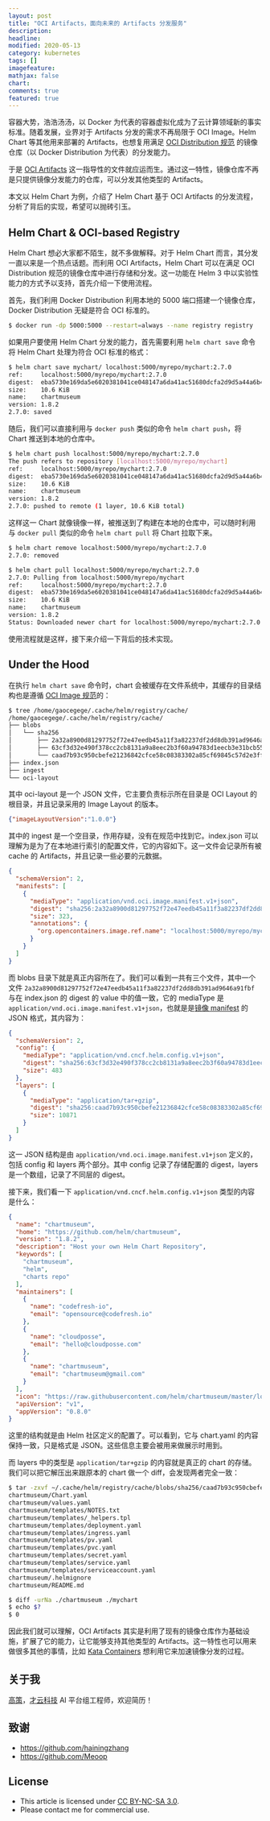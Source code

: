 ```yaml
---
layout: post
title: "OCI Artifacts，面向未来的 Artifacts 分发服务"
description: 
headline:
modified: 2020-05-13
category: kubernetes
tags: []
imagefeature:
mathjax: false
chart:
comments: true
featured: true
---
```


容器大势，浩浩汤汤，以 Docker 为代表的容器虚拟化成为了云计算领域新的事实标准。随着发展，业界对于 Artifacts 分发的需求不再局限于 OCI Image。Helm Chart 等其他用来部署的 Artifacts，也想复用满足 [OCI Distribution 规范](https://github.com/opencontainers/distribution-spec/blob/master/spec.md) 的镜像仓库（以 Docker Distribution 为代表）的分发能力。

于是 [OCI Artifacts](https://github.com/opencontainers/artifacts) 这一指导性的文件就应运而生。通过这一特性，镜像仓库不再是只提供镜像分发能力的仓库，可以分发其他类型的 Artifacts。

本文以 Helm Chart 为例，介绍了 Helm Chart 基于 OCI Artifacts 的分发流程，分析了背后的实现，希望可以抛砖引玉。

## Helm Chart & OCI-based Registry

Helm Chart 想必大家都不陌生，就不多做解释。对于 Helm Chart 而言，其分发一直以来是一个热点话题。而利用 OCI Artifacts，Helm Chart 可以在满足 OCI Distribution 规范的镜像仓库中进行存储和分发。这一功能在 Helm 3 中以实验性能力的方式予以支持，首先介绍一下使用流程。

首先，我们利用 Docker Distribution 利用本地的 5000 端口搭建一个镜像仓库，Docker Distribution 无疑是符合 OCI 标准的。

```bash
$ docker run -dp 5000:5000 --restart=always --name registry registry
```

如果用户要使用 Helm Chart 分发的能力，首先需要利用 `helm chart save` 命令将 Helm Chart 处理为符合 OCI 标准的格式：

```bash
$ helm chart save mychart/ localhost:5000/myrepo/mychart:2.7.0
ref:     localhost:5000/myrepo/mychart:2.7.0
digest:  eba5730e169da5e6020381041ce048147a6da41ac51680dcfa2d9d5a44a6b446
size:    10.6 KiB
name:    chartmuseum
version: 1.8.2
2.7.0: saved
```

随后，我们可以直接利用与 `docker push` 类似的命令 `helm chart push`，将 Chart 推送到本地的仓库中。

```bash
$ helm chart push localhost:5000/myrepo/mychart:2.7.0
The push refers to repository [localhost:5000/myrepo/mychart]
ref:     localhost:5000/myrepo/mychart:2.7.0
digest:  eba5730e169da5e6020381041ce048147a6da41ac51680dcfa2d9d5a44a6b446
size:    10.6 KiB
name:    chartmuseum
version: 1.8.2
2.7.0: pushed to remote (1 layer, 10.6 KiB total)
```

这样这一 Chart 就像镜像一样，被推送到了构建在本地的仓库中，可以随时利用与 `docker pull` 类似的命令 `helm chart pull` 将 Chart 拉取下来。

```bash
$ helm chart remove localhost:5000/myrepo/mychart:2.7.0
2.7.0: removed

$ helm chart pull localhost:5000/myrepo/mychart:2.7.0
2.7.0: Pulling from localhost:5000/myrepo/mychart
ref:     localhost:5000/myrepo/mychart:2.7.0
digest:  eba5730e169da5e6020381041ce048147a6da41ac51680dcfa2d9d5a44a6b446
size:    10.6 KiB
name:    chartmuseum
version: 1.8.2
Status: Downloaded newer chart for localhost:5000/myrepo/mychart:2.7.0
```

使用流程就是这样，接下来介绍一下背后的技术实现。

## Under the Hood

在执行 `helm chart save` 命令时，chart 会被缓存在文件系统中，其缓存的目录结构也是遵循 [OCI Image 规范](https://github.com/opencontainers/image-spec/blob/master/image-layout.md)的：

```bash
$ tree /home/gaocegege/.cache/helm/registry/cache/
/home/gaocegege/.cache/helm/registry/cache/
├── blobs
│   └── sha256
│       ├── 2a32a8900d81297752f72e47eedb45a11f3a82237df2dd8db391ad9646a91fbf
│       ├── 63cf3d32e490f378cc2cb8131a9a8eec2b3f60a94783d1eecb3e31bcb550d89a
│       └── caad7b93c950cbefe21236842cfce58c08383302a85cf69845c57d2e3ffdce78
├── index.json
├── ingest
└── oci-layout
```

其中 oci-layout 是一个 JSON 文件，它主要负责标示所在目录是 OCI Layout 的根目录，并且记录采用的 Image Layout 的版本。

```json
{"imageLayoutVersion":"1.0.0"}
```

其中的 ingest 是一个空目录，作用存疑，没有在规范中找到它。index.json 可以理解为是为了在本地进行索引的配置文件，它的内容如下。这一文件会记录所有被 cache 的 Artifacts，并且记录一些必要的元数据。

```json
{
  "schemaVersion": 2,
  "manifests": [
    {
      "mediaType": "application/vnd.oci.image.manifest.v1+json",
      "digest": "sha256:2a32a8900d81297752f72e47eedb45a11f3a82237df2dd8db391ad9646a91fbf",
      "size": 323,
      "annotations": {
        "org.opencontainers.image.ref.name": "localhost:5000/myrepo/mychart:2.7.0"
      }
    }
  ]
}
```

而 blobs 目录下就是真正内容所在了。我们可以看到一共有三个文件，其中一个文件 `2a32a8900d81297752f72e47eedb45a11f3a82237df2dd8db391ad9646a91fbf` 与在 index.json 的 digest 的 value 中的值一致，它的 mediaType 是 `application/vnd.oci.image.manifest.v1+json`，也就是是[镜像 manifest](https://github.com/opencontainers/image-spec/blob/master/manifest.md) 的 JSON 格式，其内容为：

```json
{
  "schemaVersion": 2,
  "config": {
    "mediaType": "application/vnd.cncf.helm.config.v1+json",
    "digest": "sha256:63cf3d32e490f378cc2cb8131a9a8eec2b3f60a94783d1eecb3e31bcb550d89a",
    "size": 483
  },
  "layers": [
    {
      "mediaType": "application/tar+gzip",
      "digest": "sha256:caad7b93c950cbefe21236842cfce58c08383302a85cf69845c57d2e3ffdce78",
      "size": 10871
    }
  ]
}
```

这一 JSON 结构是由 `application/vnd.oci.image.manifest.v1+json` 定义的，包括 config 和 layers 两个部分。其中 config 记录了存储配置的 digest，layers 是一个数组，记录了不同层的 digest。

接下来，我们看一下 `application/vnd.cncf.helm.config.v1+json` 类型的内容是什么：

```json
{
  "name": "chartmuseum",
  "home": "https://github.com/helm/chartmuseum",
  "version": "1.8.2",
  "description": "Host your own Helm Chart Repository",
  "keywords": [
    "chartmuseum",
    "helm",
    "charts repo"
  ],
  "maintainers": [
    {
      "name": "codefresh-io",
      "email": "opensource@codefresh.io"
    },
    {
      "name": "cloudposse",
      "email": "hello@cloudposse.com"
    },
    {
      "name": "chartmuseum",
      "email": "chartmuseum@gmail.com"
    }
  ],
  "icon": "https://raw.githubusercontent.com/helm/chartmuseum/master/logo2.png",
  "apiVersion": "v1",
  "appVersion": "0.8.0"
}
```

这里的结构就是由 Helm 社区定义的配置了。可以看到，它与 chart.yaml 的内容保持一致，只是格式是 JSON。这些信息主要会被用来做展示时用到。

而 layers 中的类型是 `application/tar+gzip` 的内容就是真正的 chart 的存储。我们可以把它解压出来跟原本的 chart 做一个 diff，会发现两者完全一致：

```bash
$ tar -zxvf ~/.cache/helm/registry/cache/blobs/sha256/caad7b93c950cbefe21236842cfce58c08383302a85cf69845c57d2e3ffdce78
chartmuseum/Chart.yaml
chartmuseum/values.yaml
chartmuseum/templates/NOTES.txt
chartmuseum/templates/_helpers.tpl
chartmuseum/templates/deployment.yaml
chartmuseum/templates/ingress.yaml
chartmuseum/templates/pv.yaml
chartmuseum/templates/pvc.yaml
chartmuseum/templates/secret.yaml
chartmuseum/templates/service.yaml
chartmuseum/templates/serviceaccount.yaml
chartmuseum/.helmignore
chartmuseum/README.md

$ diff -urNa ./chartmuseum ./mychart
$ echo $?
$ 0
```

因此我们就可以理解，OCI Artifacts 其实是利用了现有的镜像仓库作为基础设施，扩展了它的能力，让它能够支持其他类型的 Artifacts。这一特性也可以用来做很多其他的事情，比如 [Kata Containers](https://www.oschina.net/news/114171/kata-containers-2-0s-blue-print) 想利用它来加速镜像分发的过程。

## 关于我

[高策](http://gaocegege.com)，[才云科技](https://caicloud.io) AI 平台组工程师，欢迎简历！

## 致谢

- https://github.com/hainingzhang
- https://github.com/Meoop

## License

- This article is licensed under [CC BY-NC-SA 3.0](https://creativecommons.org/licenses/by-nc-sa/3.0/).
- Please contact me for commercial use.
